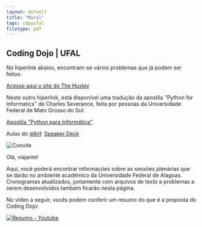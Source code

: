 ```yaml
---
layout: default
title: "Mural"
tags: cdpyufal
filetype: pdf
---
```


## Coding Dojo | UFAL

No hiperlink abaixo, encontram-se vários problemas que já podem ser feitos:

[Acesse aqui o site do The Huxley](https://www.thehuxley.com/problems?page=1&problemType=ALGORITHM "Problemas do The Huxley")

Neste outro hiperlink, está disponível uma tradução da apostila "Python for Informatics" de Charles Severance, feita por pessoas da Universidade Federal de Mato Grosso do Sul:

[Apostila "Python para Informática"](http://destacom.sites.ufms.br/files/2015/05/apostila.pdf "Clica aqui, abestado!")

Aulas do [d4n1](http://d4n1.org "Daniel Pimentel"): [Speaker Deck](https://speakerdeck.com/search?q=d4n1+python "Clica aqui também, sujeito(a)!")

![Convite](https://github.com/leonardotoledo/codingdojo/raw/master/convite.jpeg "Convite")

Olá, viajante!

Aqui, você poderá encontrar informações sobre as sessões plenárias que se darão no ambiente acadêmico da Universidade Federal de Alagoas. Cronogramas atualizados, juntamente com arquivos de texto e problemas a serem desenvolvidos também ficarão nesta página. 

No vídeo a seguir, vocês podem conferir um resumo do que é a proposta do Coding Dojo:

[![Resumo - Youtube](http://img.youtube.com/vi/DR4CuztiMpY/0.jpg)](http://www.youtube.com/watch?v=DR4CuztiMpY)


